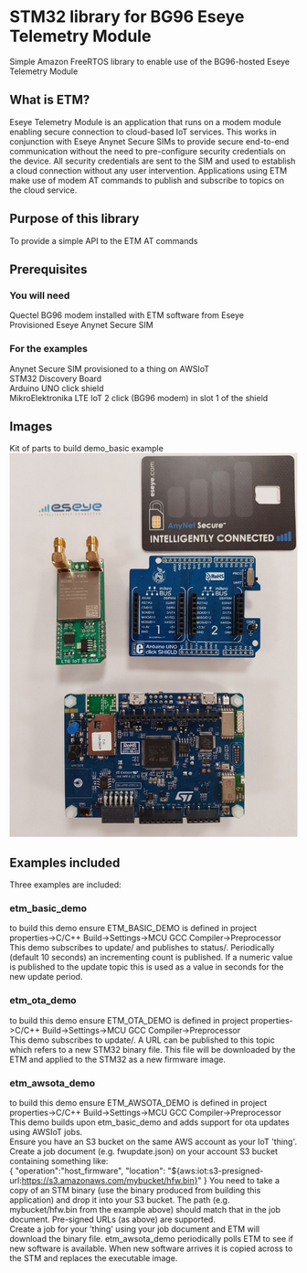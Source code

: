 # STM32 library for BG96 Eseye Telemetry Module

Simple Amazon FreeRTOS library to enable use of the BG96-hosted Eseye Telemetry Module

## What is ETM?

Eseye Telemetry Module is an application that runs on a modem module enabling secure connection to cloud-based IoT services. This works in conjunction with Eseye Anynet Secure SIMs to provide secure end-to-end communication without the need to pre-configure security credentials on the device. All security credentials are sent to the SIM and used to establish a cloud connection without any user intervention. Applications using ETM make use of modem AT commands to publish and subscribe to topics on the cloud service.

## Purpose of this library

To provide a simple API to the ETM AT commands

## Prerequisites

### You will need
Quectel BG96 modem installed with ETM software from Eseye  
Provisioned Eseye Anynet Secure SIM  

### For the examples
Anynet Secure SIM provisioned to a thing on AWSIoT  
STM32 Discovery Board  
Arduino UNO click shield  
MikroElektronika LTE IoT 2 click (BG96 modem) in slot 1 of the shield  

## Images
Kit of parts to build demo_basic example
![Kit of parts](/images/ETM_STM32_Discovery.jpg)

## Examples included
Three examples are included:
### etm_basic_demo
to build this demo ensure ETM_BASIC_DEMO is defined in project properties->C/C++ Build->Settings->MCU GCC Compiler->Preprocessor  
This demo subscribes to update/<thingname> and publishes to status/<thingname>. Periodically (default 10 seconds) an incrementing count is published. If a numeric value is published to the update topic this is used as a value in seconds for the new update period.

### etm_ota_demo
to build this demo ensure ETM_OTA_DEMO is defined in project properties->C/C++ Build->Settings->MCU GCC Compiler->Preprocessor  
This demo subscribes to update/<thingname>. A URL can be published to this topic which refers to a new STM32 binary file. This file will be downloaded by the ETM and applied to the STM32 as a new firmware image.

### etm_awsota_demo
to build this demo ensure ETM_AWSOTA_DEMO is defined in project properties->C/C++ Build->Settings->MCU GCC Compiler->Preprocessor  
This demo builds upon etm_basic_demo and adds support for ota updates using AWSIoT jobs.  
Ensure you have an S3 bucket on the same AWS account as your IoT 'thing'.  
Create a job document (e.g. fwupdate.json) on your account S3 bucket containing something like:  
    {
      "operation":"host_firmware",
      "location": "${aws:iot:s3-presigned-url:https://s3.amazonaws.com/mybucket/hfw.bin}"
    }
You need to take a copy of an STM binary (use the binary produced from building this application) and drop it into your S3 bucket. The path (e.g. mybucket/hfw.bin from the example above) should match that in the job document. Pre-signed URLs (as above) are supported.  
Create a job for your 'thing' using your job document and ETM will download the binary file. etm_awsota_demo periodically polls ETM to see if new software is available. When new software arrives it is copied across to the STM and replaces the executable image.

